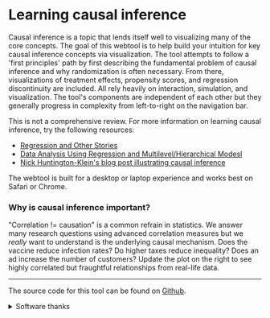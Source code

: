 # Learning causal inference

Causal inference is a topic that lends itself well to visualizing many of the core concepts. The goal of this webtool is to help build your intuition for key causal inference concepts via visualization. The tool attempts to follow a 'first principles' path by first describing the fundamental problem of causal inference and why randomization is often necessary. From there, visualizations of treatment effects, propensity scores, and regression discontinuity are included. All rely heavily on interaction, simulation, and visualization. The tool's components are independent of each other but they generally progress in complexity from left-to-right on the navigation bar.

This is not a comprehensive review. For more information on learning causal inference, try the following resources:
- [Regression and Other Stories](https://avehtari.github.io/ROS-Examples/)
- [Data Analysis Using Regression and Multilevel/Hierarchical Modesl](http://www.stat.columbia.edu/~gelman/arm/)
- [Nick Huntington-Klein's blog post illustrating causal inference](http://nickchk.com/causalgraphs.html)

The webtool is built for a desktop or laptop experience and works best on Safari or Chrome.

### Why is causal inference important?

"Correlation != causation" is a common refrain in statistics. We answer many research questions using advanced correlation measures but we *really* want to understand is the underlying causal mechanism. Does the vaccine reduce infection rates? Do higher taxes reduce inequality? Does an ad increase the number of customers? Update the plot on the right to see highly correlated but fraughtful relationships from real-life data.

***

The source code for this tool can be found on [Github](https://github.com/joemarlo/causal-tool).

<details><summary>Software thanks</summary>
<br>
The tool is made possible by the following software:
- **R**: R Core Team (2020). R: A language and environment for statistical computing. R Foundation for Statistical Computing, Vienna, Austria. URL https://www.R-project.org/.
- **Shiny**:  Winston Chang, Joe Cheng, JJ Allaire, Yihui Xie and Jonathan McPherson (2020). shiny: Web Application Framework for R. R package version 1.5.0. https://CRAN.R-project.org/package=shiny
- **tidyverse**: Wickham et al., (2019). Welcome to the tidyverse. Journal of Open Source Software, 4(43), 1686, https://doi.org/10.21105/joss.01686
- **arm**: Andrew Gelman and Yu-Sung Su (2018). arm: Data Analysis Using   Regression and Multilevel/Hierarchical Models. R package version 1.10-1. https://CRAN.R-project.org/package=arm
- **viridis**: Simon Garnier (2018). viridis: Default Color Maps from 'matplotlib'. R package version 0.5.1. https://CRAN.R-project.org/package=viridis
- **shinyjs**: Dean Attali (2020). shinyjs: Easily Improve the User Experience of Your Shiny Apps in Seconds. R package version 1.1. https://CRAN.R-project.org/package=shinyjs
- **shinyWidgets**: Victor Perrier, Fanny Meyer and David Granjon (2020). shinyWidgets: Custom Inputs Widgets for Shiny. R package version 0.5.3. https://CRAN.R-project.org/package=shinyWidgets
- **kableExtra**: Hao Zhu (2019). kableExtra: Construct Complex Table with 'kable' and Pipe Syntax. R package version 1.1.0. https://CRAN.R-project.org/package=kableExtra
- **pageviews**: Os Keyes and Jeremiah Lewis (2020). pageviews: An API Client for Wikimedia Traffic Data. R package version 0.5.0. https://CRAN.R-project.org/package=pageviews
- **Archive Team**: http://textfiles.com/underconstruction/. An ode to the early web

- **TraMineR**
For state sequences:

  Gabadinho, A., Ritschard, G., Müller, N. S., & Studer, M. (2011). Analyzing and Visualizing State
  Sequences in R with TraMineR. Journal of Statistical Software, 40(4), 1-37. DOI
  http://dx.doi.org/10.18637/jss.v040.i04.

For dissimilarity measures:

  Studer, M. & Ritschard, G. (2016). What matters in differences between life trajectories: A comparative
  review of sequence dissimilarity measures, Journal of the Royal Statistical Society, Series A, 179(2),
  481-511. DOI http://dx.doi.org/10.1111/rssa.12125

For discrepancy analysis:

  Studer, M., Ritschard, G., Gabadinho, A. & Müller, N.S. (2011), Discrepancy analysis of state sequences,
  Sociological Methods and Research, 40(3), 471-510. DOI http://dx.doi.org/10.1177/0049124111415372

  Studer, M., Ritschard, G., Gabadinho, A. & Müller, N.S. (2010), Discrepancy analysis of complex objects
  using dissimilarities, In Guillet, F., Ritschard, G., Zighed, D.A. & Briand, H. (eds) Advances in
  Knowledge Discovery and Management. Series: Studies in Computational Intelligence. Volume 292, pp. 3-19.
  Berlin: Springer.

For representative sequences:

  Gabadinho, A. & Ritschard, G. (2013), Searching for typical life trajectories applied to child birth
  histories, In R. Lévy & E. Widmer (eds.), Gendered life courses.  pp. 287-312. Vienna: LIT

For longitudinal characteristics and the complexity index:

  Gabadinho, A., Ritschard, G., Studer, M. & Müller, N.S. (2010), Indice de complexité pour le tri et la
  comparaison de séquences catégorielles, In Extraction et gestion des connaissances (EGC 2010), Revue des
  nouvelles technologies de l'information RNTI. Vol. E-19, pp. 61-66.

For the precarity index:

  Ritschard, G., Bussi, M. & O'Reilly, J. (2018), An Index of Precarity for Measuring Early Employment
  Insecurity, In Ritschard, G. & Studer, M. (eds) Sequence Analysis and Related Approaches: Innovative
  Methods and Applications. Series: Life Course Research and Social Policies. Vol. 10, pp. 279-295. Cham:
  Springer. DOI http://dx.doi.org/10.1007/978-3-319-95420-2_16

For event sequences:

  Ritschard, G., Bürgin, R. & Studer, M. (2013), Exploratory Mining of Life Event Histories, In J.J. McArdle
  & G. Ritschard (eds.), Contemporary Issues in Exploratory Data Mining in the Behavioral Sciences.  pp.
  221-253. New York: Routledge

  Bürgin, R. & Ritschard, G. (2014), A decorated parallel coordinate plot for categorical longitudinal data,
  The American Statistician 68(2), 98-103.  DOI http://dx.doi.org/10.1080/00031305.2014.887591

</details><br>

